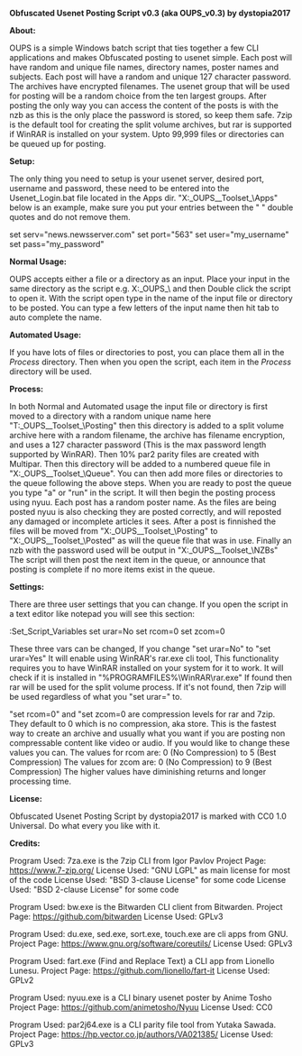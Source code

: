 **Obfuscated Usenet Posting Script v0.3 (aka OUPS_v0.3) by dystopia2017**
 
**About:**

OUPS is a simple Windows batch script that ties together a few CLI applications 
and makes Obfuscated posting to usenet simple. Each post will have random and 
unique file names, directory names, poster names and subjects. Each post will 
have a random and unique 127 character password. The archives have encrypted 
filenames. The usenet group that will be used for posting will be a random 
choice from the ten largest groups. After posting the only way you can access 
the content of the posts is with the nzb as this is the only place the password 
is stored, so keep them safe. 7zip is the default tool for creating the split 
volume archives, but rar is supported if WinRAR is installed on your system. 
Upto 99,999 files or directories can be queued up for posting. 
 
**Setup:**

The only thing you need to setup is your usenet server, desired port, username 
and password, these need to be entered into the Usenet_Login.bat file located in
the Apps dir. "X:\_OUPS_\_Toolset_\Apps" below is an example, make sure you put 
your entries between the " " double quotes and do not remove them. 
 
set serv="news.newsserver.com" 
set port="563" 
set user="my_username" 
set pass="my_password" 
 
**Normal Usage:**

OUPS accepts either a file or a directory as an input. Place your input in the 
same directory as the script e.g. X:\_OUPS_\ and then Double click the script to
open it. With the script open type in the name of the input file or directory to
be posted. You can type a few letters of the input name then hit tab to auto 
complete the name. 
 
**Automated Usage:**

If you have lots of files or directories to post, you can place them all in the 
_Process_ directory. Then when you open the script, each item in the _Process_ 
directory will be used. 
 
**Process:**

In both Normal and Automated usage the input file or directory is first moved to
a directory with a random unique name here "T:\_OUPS_\_Toolset_\Posting" then 
this directory is added to a split volume archive here with a random filename, 
the archive has filename encryption, and uses a 127 character password (This is 
the max password length supported by WinRAR). Then 10% par2 parity files are 
created with Multipar. Then this directory will be added to a numbered queue 
file in "X:\_OUPS_\_Toolset_\Queue". You can then add more files or directories 
to the queue following the above steps. When you are ready to post the queue you
type "a" or "run" in the script. It will then begin the posting process using 
nyuu. Each post has a random poster name. As the files are being posted nyuu is 
also checking they are posted correctly, and will reposted any damaged or 
incomplete articles it sees. After a post is finnished the files will be moved 
from "X:\_OUPS_\_Toolset_\Posting" to "X:\_OUPS_\_Toolset_\Posted" as will the 
queue file that was in use. Finally an nzb with the password used will be output
in "X:\_OUPS_\_Toolset_\NZBs" The script will then post the next item in the 
queue, or announce that posting is complete if no more items exist in the queue.
 
**Settings:**

There are three user settings that you can change. If you open the script in a 
text editor like notepad you will see this section: 
 
:Set_Script_Variables 
set urar=No 
set rcom=0 
set zcom=0 
 
These three vars can be changed, If you change "set urar=No" to "set urar=Yes" 
It will enable using WinRAR's rar.exe cli tool, This functionality requires you 
to have WinRAR installed on your system for it to work. It will check if it is 
installed in "%PROGRAMFILES%\WinRAR\rar.exe" If found then rar will be used for 
the split volume process. If it's not found, then 7zip will be used regardless 
of what you "set urar=" to. 
 
"set rcom=0" and "set zcom=0 are compression levels for rar and 7zip. They 
default to 0 which is no compression, aka store. This is the fastest way to 
create an archive and usually what you want if you are posting non compressable 
content like video or audio. If you would like to change these values you can. 
The values for rcom are: 0 (No Compression) to 5 (Best Compression) 
The values for zcom are: 0 (No Compression) to 9 (Best Compression) 
The higher values have diminishing returns and longer processing time. 
 
**License:** 

Obfuscated Usenet Posting Script by dystopia2017 is marked with CC0 1.0 
Universal. Do what every you like with it. 
 
**Credits:**

Program Used: 7za.exe is the 7zip CLI from Igor Pavlov 
Project Page: https://www.7-zip.org/ 
License Used: "GNU LGPL" as main license for most of the code 
License Used: "BSD 3-clause License" for some code 
License Used: "BSD 2-clause License" for some code 
 
Program Used: bw.exe is the Bitwarden CLI client from Bitwarden. 
Project Page: https://github.com/bitwarden 
License Used: GPLv3 
 
Program Used: du.exe, sed.exe, sort.exe, touch.exe are cli apps from GNU. 
Project Page: https://www.gnu.org/software/coreutils/ 
License Used: GPLv3 
 
Program Used: fart.exe (Find and Replace Text) a CLI app from Lionello Lunesu. 
Project Page: https://github.com/lionello/fart-it 
License Used: GPLv2 
 
Program Used: nyuu.exe is a CLI binary usenet poster by Anime Tosho 
Project Page: https://github.com/animetosho/Nyuu 
License Used: CC0 
 
Program Used: par2j64.exe is a CLI parity file tool from Yutaka Sawada. 
Project Page: https://hp.vector.co.jp/authors/VA021385/ 
License Used: GPLv3 

